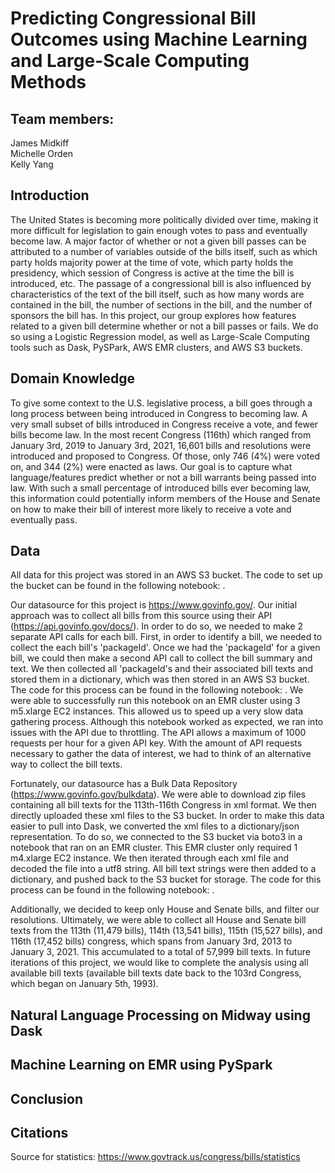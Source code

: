 # Predicting Congressional Bill Outcomes using Machine Learning and Large-Scale Computing Methods

## Team members:
James Midkiff<br/>
Michelle Orden<br/>
Kelly Yang<br/>

## Introduction

The United States is becoming more politically divided over time, making it more difficult for legislation to gain enough votes to pass and eventually become law. A major factor of whether or not a given bill passes can be attributed to a number of variables outside of the bills itself, such as which party holds majority power at the time of vote, which party holds the presidency, which session of Congress is active at the time the bill is introduced, etc. The passage of a congressional bill is also influenced by characteristics of the text of the bill itself, such as how many words are contained in the bill, the number of sections in the bill, and the number of sponsors the bill has. In this project, our group explores how features related to a given bill determine whether or not a bill passes or fails. We do so using a Logistic Regression model, as well as Large-Scale Computing tools such as Dask, PySPark, AWS EMR clusters, and AWS S3 buckets.


## Domain Knowledge

To give some context to the U.S. legislative process, a bill goes through a long process between being introduced in Congress to becoming law. A very small subset of bills introduced in Congress receive a vote, and fewer bills become law. In the most recent Congress (116th) which ranged from January 3rd, 2019 to January 3rd, 2021, 16,601 bills and resolutions were introduced and proposed to Congress. Of those, only 746 (4%) were voted on, and 344 (2%) were enacted as laws. Our goal is to capture what language/features predict whether or not a bill warrants being passed into law. With such a small percentage of introduced bills ever becoming law, this information could potentially inform members of the House and Senate on how to make their bill of interest more likely to receive a vote and eventually pass.

## Data

All data for this project was stored in an AWS S3 bucket. The code to set up the bucket can be found in the following notebook: <insert link to s3_set_up.ipynb>.

Our datasource for this project is https://www.govinfo.gov/. Our initial approach was to collect all bills from this source using their API (https://api.govinfo.gov/docs/). In order to do so, we needed to make 2 separate API calls for each bill. First, in order to identify a bill, we needed to collect the each bill's 'packageId'. Once we had the 'packageId' for a given bill, we could then make a second API call to collect the bill summary and text. We then collected all 'packageId's and their associated bill texts and stored them in a dictionary, which was then stored in an AWS S3 bucket. The code for this process can be found in the following notebook: <insert link to get_bills.ipynb>. We were able to successfully run this notebook on an EMR cluster using 3 m5.xlarge EC2 instances. This allowed us to speed up a very slow data gathering process. Although this notebook worked as expected, we ran into issues with the API due to throttling. The API allows a maximum of 1000 requests per hour for a given API key. With the amount of API requests necessary to gather the data of interest, we had to think of an alternative way to collect the bill texts.

Fortunately, our datasource has a Bulk Data Repository (https://www.govinfo.gov/bulkdata). We were able to download zip files containing all bill texts for the 113th-116th Congress in xml format. We then directly uploaded these xml files to the S3 bucket. In order to make this data easier to pull into Dask, we converted the xml files to a dictionary/json representation. To do so, we connected to the S3 bucket via boto3 in a notebook that ran on an EMR cluster. This EMR cluster only required 1 m4.xlarge EC2 instance. We then iterated through each xml file and decoded the file into a utf8 string. All bill text strings were then added to a dictionary, and pushed back to the S3 bucket for storage. The code for this process can be found in the following notebook: <insert link to convert_xml.ipynb>.

Additionally, we decided to keep only House and Senate bills, and filter our resolutions. Ultimately, we were able to collect all House and Senate bill texts from the 113th (11,479 bills), 114th (13,541 bills), 115th (15,527 bills), and 116th (17,452 bills) congress, which spans from January 3rd, 2013 to January 3, 2021. This accumulated to a total of 57,999 bill texts. In future iterations of this project, we would like to complete the analysis using all available bill texts (available bill texts date back to the 103rd Congress, which began on January 5th, 1993).

## Natural Language Processing on Midway using Dask

## Machine Learning on EMR using PySpark

## Conclusion

## Citations

Source for statistics: https://www.govtrack.us/congress/bills/statistics
